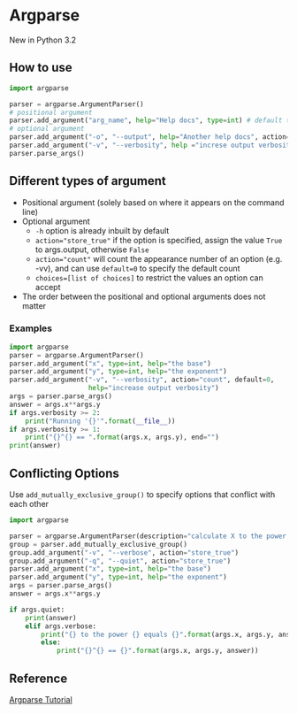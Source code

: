 # Argparse

New in Python 3.2

## How to use
```python
import argparse

parser = argparse.ArgumentParser()
# positional argument
parser.add_argument("arg_name", help="Help docs", type=int) # default type is str
# optional argument
parser.add_argument("-o", "--output", help="Another help docs", action="store_true")
parser.add_argument("-v", "--verbosity", help ="increse output verbosity", type=int, choices=[0, 1, 2])
parser.parse_args()
```

## Different types of argument
* Positional argument (solely based on where it appears on the command line)
* Optional argument
    - `-h` option is already inbuilt by default
    - `action="store_true"` if the option is specified, assign the value `True` to args.output, otherwise `False`
    - `action="count"` will count the appearance number of an option (e.g. -vv), and can use `default=0` to specify the default count
    - `choices=[list of choices]` to restrict the values an option can accept
* The order between the positional and optional arguments does not matter

### Examples
```python
import argparse
parser = argparse.ArgumentParser()
parser.add_argument("x", type=int, help="the base")
parser.add_argument("y", type=int, help="the exponent")
parser.add_argument("-v", "--verbosity", action="count", default=0,
                    help="increase output verbosity")
args = parser.parse_args()
answer = args.x**args.y
if args.verbosity >= 2:
    print("Running '{}'".format(__file__))
if args.verbosity >= 1:
    print("{}^{} == ".format(args.x, args.y), end="")
print(answer)
```

## Conflicting Options
Use `add_mutually_exclusive_group()` to specify options that conflict with each other

```python
import argparse

parser = argparse.ArgumentParser(description="calculate X to the power of Y")
group = parser.add_mutually_exclusive_group()
group.add_argument("-v", "--verbose", action="store_true")
group.add_argument("-q", "--quiet", action="store_true")
parser.add_argument("x", type=int, help="the base")
parser.add_argument("y", type=int, help="the exponent")
args = parser.parse_args()
answer = args.x**args.y

if args.quiet:
    print(answer)
    elif args.verbose:
        print("{} to the power {} equals {}".format(args.x, args.y, answer))
        else:
            print("{}^{} == {}".format(args.x, args.y, answer))
```

## Reference
[Argparse Tutorial](https://docs.python.org/3/howto/argparse.html)
